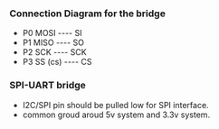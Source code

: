 ### Connection Diagram for the bridge

* P0 MOSI    ----  SI
* P1 MISO    ----  SO
* P2 SCK     ----  SCK
* P3 SS (cs) ----  CS

### SPI-UART bridge 
* I2C/SPI pin should be pulled low for SPI interface.
* common groud aroud 5v system and 3.3v system.
